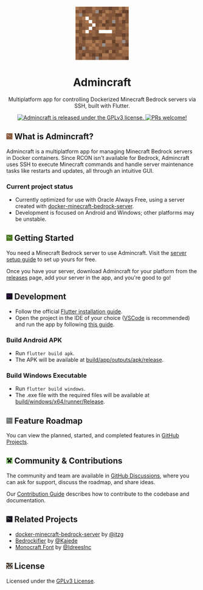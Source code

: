 <p align="center">
  <a href="https://github.com/joanroig/admincraft">
      <img alt="Admincraft logo" src="web/icons/Icon-192.png" width="140px">
  </a>
</p>

<h1 align="center">
  Admincraft
</h1>

<p align="center">
  Multiplatform app for controlling Dockerized Minecraft Bedrock servers via SSH, built with Flutter.
</p>
<p align="center">
  <a href="https://github.com/joanroig/admincraft/blob/main/LICENSE.txt">
    <img src="https://img.shields.io/badge/license-GPLv3-blue.svg" alt="Admincraft is released under the GPLv3 license." />
  </a>
  <a href="https://github.com/joanroig/admincraft/blob/develop/CONTRIBUTE.md">
    <img src="https://img.shields.io/badge/PRs-welcome-brightgreen.svg?style=flat" alt="PRs welcome!" />
  </a>
</p>

## ![Admincraft logo](docs/logo/variants/dirt.png) What is Admincraft?

Admincraft is a multiplatform app for managing Minecraft Bedrock servers in Docker containers. Since RCON isn't available for Bedrock, Admincraft uses SSH to execute Minecraft commands and handle server maintenance tasks like restarts and updates, all through an intuitive GUI.

### Current project status

- Currently optimized for use with Oracle Always Free, using a server created with [docker-minecraft-bedrock-server](https://github.com/itzg/docker-minecraft-bedrock-server/tree/master).
- Development is focused on Android and Windows; other platforms may be unstable.

## ![Admincraft logo](docs/logo/variants/grass.png) Getting Started

You need a Minecraft Bedrock server to use Admincraft. Visit the [server setup guide](docs/server/SERVER_SETUP.md) to set up yours for free.

Once you have your server, download Admincraft for your platform from the [releases](https://github.com/joanroig/admincraft/releases) page, add your server in the app, and you're good to go!

## ![Admincraft logo](docs/logo/variants/obsidian_glow.png) Development

- Follow the official [Flutter installation guide](https://docs.flutter.dev/get-started/install).
- Open the project in the IDE of your choice ([VSCode](https://code.visualstudio.com/) is recommended) and run the app by following [this guide](https://docs.flutter.dev/tools/vs-code).

### Build Android APK

- Run `flutter build apk`.
- The APK will be available at [build/app/outputs/apk/release](build/app/outputs/apk/release).

### Build Windows Executable

- Run `flutter build windows`.
- The .exe file with the required files will be available at [build/windows/x64/runner/Release](build/windows/x64/runner/Release).

## ![Admincraft logo](docs/logo/variants/diamond.png) Feature Roadmap

You can view the planned, started, and completed features in [GitHub Projects](https://github.com/joanroig/admincraft/projects).

## ![Admincraft logo](docs/logo/variants/creeper.png) Community & Contributions

The community and team are available in [GitHub Discussions](https://github.com/joanroig/admincraft/discussions), where you can ask for support, discuss the roadmap, and share ideas.

Our [Contribution Guide](https://github.com/joanroig/admincraft/blob/develop/CONTRIBUTE.md) describes how to contribute to the codebase and documentation.

## ![Admincraft logo](docs/logo/variants/obsidian.png) Related Projects

- [docker-minecraft-bedrock-server](https://github.com/itzg/docker-minecraft-bedrock-server/tree/master) by [@itzg](https://github.com/itzg)
- [Bedrockifier](https://github.com/Kaiede/Bedrockifier) by [@Kaiede](https://github.com/Kaiede)
- [Monocraft Font](https://github.com/IdreesInc/Monocraft) by [@IdreesInc](https://github.com/IdreesInc)

## ![Admincraft logo](docs/logo/variants/cow.png) License

Licensed under the [GPLv3 License](https://github.com/joanroig/admincraft/blob/develop/LICENSE).
